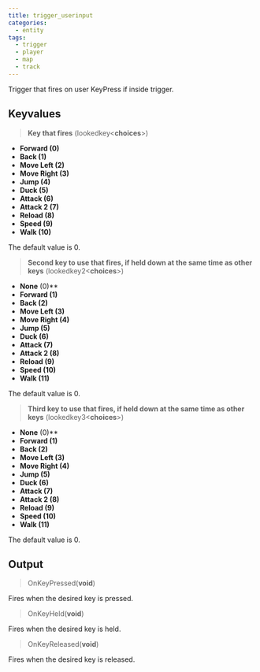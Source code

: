 ```yaml
---
title: trigger_userinput
categories:
  - entity
tags:
  - trigger
  - player
  - map
  - track
---
```


Trigger that fires on user KeyPress if inside trigger.

## Keyvalues

> **Key that fires** (lookedkey&lt;**choices**&gt;)

- **Forward (0)**
- **Back (1)**
- **Move Left (2)**
- **Move Right (3)**
- **Jump (4)**
- **Duck (5)**
- **Attack (6)**
- **Attack 2 (7)**
- **Reload (8)**
- **Speed (9)**
- **Walk (10)**

The default value is 0.

> **Second key to use that fires, if held down at the same time as other keys** (lookedkey2&lt;**choices**&gt;)

- **None** (0)\*\*
- **Forward (1)**
- **Back (2)**
- **Move Left (3)**
- **Move Right (4)**
- **Jump (5)**
- **Duck (6)**
- **Attack (7)**
- **Attack 2 (8)**
- **Reload (9)**
- **Speed (10)**
- **Walk (11)**

The default value is 0.

> **Third key to use that fires, if held down at the same time as other keys** (lookedkey3&lt;**choices**&gt;)

- **None** (0)\*\*
- **Forward (1)**
- **Back (2)**
- **Move Left (3)**
- **Move Right (4)**
- **Jump (5)**
- **Duck (6)**
- **Attack (7)**
- **Attack 2 (8)**
- **Reload (9)**
- **Speed (10)**
- **Walk (11)**

The default value is 0.

## Output

> OnKeyPressed(**void**)

Fires when the desired key is pressed.

> OnKeyHeld(**void**)

Fires when the desired key is held.

> OnKeyReleased(**void**)

Fires when the desired key is released.
